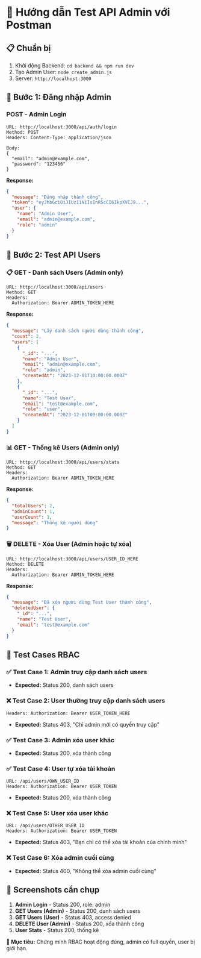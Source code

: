 # 🔐 Hướng dẫn Test API Admin với Postman

## 📋 Chuẩn bị
1. Khởi động Backend: `cd backend && npm run dev`
2. Tạo Admin User: `node create_admin.js`
3. Server: `http://localhost:3000`

## 🔑 Bước 1: Đăng nhập Admin

### POST - Admin Login
```
URL: http://localhost:3000/api/auth/login
Method: POST
Headers: Content-Type: application/json

Body:
{
  "email": "admin@example.com",
  "password": "123456"
}
```

**Response:**
```json
{
  "message": "Đăng nhập thành công",
  "token": "eyJhbGciOiJIUzI1NiIsInR5cCI6IkpXVCJ9...",
  "user": {
    "name": "Admin User",
    "email": "admin@example.com",
    "role": "admin"
  }
}
```

## 👥 Bước 2: Test API Users

### 📋 GET - Danh sách Users (Admin only)
```
URL: http://localhost:3000/api/users
Method: GET
Headers: 
  Authorization: Bearer ADMIN_TOKEN_HERE
```

**Response:**
```json
{
  "message": "Lấy danh sách người dùng thành công",
  "count": 2,
  "users": [
    {
      "_id": "...",
      "name": "Admin User",
      "email": "admin@example.com",
      "role": "admin",
      "createdAt": "2023-12-01T10:00:00.000Z"
    },
    {
      "_id": "...",
      "name": "Test User",
      "email": "test@example.com", 
      "role": "user",
      "createdAt": "2023-12-01T09:00:00.000Z"
    }
  ]
}
```

### 📊 GET - Thống kê Users (Admin only)
```
URL: http://localhost:3000/api/users/stats
Method: GET
Headers: 
  Authorization: Bearer ADMIN_TOKEN_HERE
```

**Response:**
```json
{
  "totalUsers": 2,
  "adminCount": 1,
  "userCount": 1,
  "message": "Thống kê người dùng"
}
```

### 🗑️ DELETE - Xóa User (Admin hoặc tự xóa)
```
URL: http://localhost:3000/api/users/USER_ID_HERE
Method: DELETE
Headers: 
  Authorization: Bearer ADMIN_TOKEN_HERE
```

**Response:**
```json
{
  "message": "Đã xóa người dùng Test User thành công",
  "deletedUser": {
    "_id": "...",
    "name": "Test User",
    "email": "test@example.com"
  }
}
```

## 🧪 Test Cases RBAC

### ✅ Test Case 1: Admin truy cập danh sách users
- **Expected:** Status 200, danh sách users

### ❌ Test Case 2: User thường truy cập danh sách users
```
Headers: Authorization: Bearer USER_TOKEN_HERE
```
- **Expected:** Status 403, "Chỉ admin mới có quyền truy cập"

### ✅ Test Case 3: Admin xóa user khác
- **Expected:** Status 200, xóa thành công

### ✅ Test Case 4: User tự xóa tài khoản
```
URL: /api/users/OWN_USER_ID
Headers: Authorization: Bearer USER_TOKEN
```
- **Expected:** Status 200, xóa thành công

### ❌ Test Case 5: User xóa user khác
```
URL: /api/users/OTHER_USER_ID  
Headers: Authorization: Bearer USER_TOKEN
```
- **Expected:** Status 403, "Bạn chỉ có thể xóa tài khoản của chính mình"

### ❌ Test Case 6: Xóa admin cuối cùng
- **Expected:** Status 400, "Không thể xóa admin cuối cùng"

## 📸 Screenshots cần chụp

1. **Admin Login** - Status 200, role: admin
2. **GET Users (Admin)** - Status 200, danh sách users
3. **GET Users (User)** - Status 403, access denied
4. **DELETE User (Admin)** - Status 200, xóa thành công
5. **User Stats** - Status 200, thống kê

**🎯 Mục tiêu:** Chứng minh RBAC hoạt động đúng, admin có full quyền, user bị giới hạn.